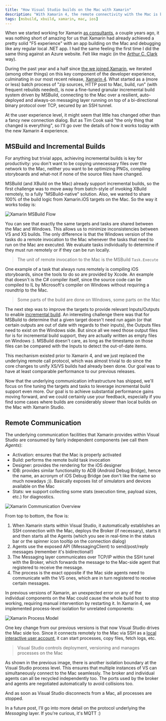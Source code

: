 ```yaml
---
title: "How Visual Studio builds on the Mac with Xamarin"
description: "With Xamarin 4, the remote connectivity with the Mac is better than ever for Visual Studio developers. In this post, I go over the details of how it all works."
tags: [msbuild, xbuild, xamarin, mac, ios]
---
```

When we started working for Xamarin [as consultants](http://clariusconsulting.net), a couple years ago, it was nothing short of amazing for us that Xamarin had already achieved a pretty solid "F5 experience" with an app building on the Mac and debugging like any regular local .NET app. I had the same feeling the first time I did the same thing against an Azure website. Felt like magic (in the [Arthur C. Clark](http://www.brainyquote.com/quotes/quotes/a/arthurccl101182.html#ZaMC1KSvguO7s706.99) way). 

During the past year and a half since [the we joined Xamarin](http://www.cazzulino.com/hello-xamarin.html), we iterated (among other things) on this key component of the developer experience, culminating in our most recent release, [Xamarin 4](http://xmn.io/xamarin4). What started as a (more or less) batch process of "zip sources, HTTP post to Mac, build, run" (with frequent rebuilds needed), is now a fine-tuned granular incremental build system driven by MSBuild, connecting to the Mac over a resilient, auto-deployed and always-on messaging layer running on top of a bi-directional binary protocol over TCP, secured by an SSH tunnel. 

At the user experience level, it might seem that little has changed other than a fancy new connection dialog. But as Tim Cook said "the only thing that changed is everything", so I'll go over the details of how it works today with the new Xamarin 4 experience.

## MSBuild and Incremental Builds
For anything but trivial apps, achieving incremental builds is key for productivity: you don't want to be copying unnecessary files over the network to the Mac, neither you want to be optimizing PNGs, compiling storyboards and what-not if none of the source files have changed. 

MSBuild (and XBuild on the Mac) already support incremental builds, so the first challenge was to move away from batch-style of invoking XBuild remotely, to a fully "MSBuild-native" solution. Also, we wanted to share 100% of the build logic from Xamarin.iOS targets on the Mac. So the way it works today is:

![Xamarin MSBuild Flow](http://www.cazzulino.com/img/xam4-msbuild.png)

You can see that exactly the same targets and tasks are shared between the Mac and Windows. This allows us to minimize inconsistencies between VS and XS builds. The only difference is that the Windows version of the tasks do a remote invocation to the Mac whenever the tasks that need to run on the Mac are executed. We evaluate tasks individually to determine if they must run remotely or if they can be run locally. 

> The unit of remote invocation to the Mac is the MSBuild `Task.Execute`

One example of a task that always runs remotely is compiling iOS storyboards, since the tools to do so are provided by Xcode. An example that doesn't is the C# compiler itself, since the source code can be compiled to IL by Microsoft's compiler on Windows without requiring a roundtrip to the Mac.

> Some parts of the build are done on Windows, some parts on the Mac

The next step was to improve the targets to provide relevant Inputs/Outputs to enable [incremental build](https://msdn.microsoft.com/en-us/library/ms171483.aspx). An interesting challenge there was that for MSBuild to determine that a given target doesn't need run again (or that certain outputs are out of date with regards to their inputs), the Outputs files need to exist on the Windows side. But since all we need those output files for is for incremental build support, they are actually written as empty files on Windows :). MSBuild doesn't care, as long as the timestamp on those files can be compared with the Inputs to detect the out-of-date items.

This mechanism existed prior to Xamarin 4, and we just replaced the underlying remote call protocol, which was almost trivial to do since the core changes to unify XS/VS builds had already been done. Our goal was to have at least comparable performance to our previous releases.

Now that the underlying communication infrastructure has shipped, we'll focus on fine tuning the targets and tasks to leverage incremental build support even more. Our goal is to achieve substantial performance gains moving forward, and we could certainly use your feedback, especially if you find some cases where builds are considerably slower than local builds on the Mac with Xamarin Studio.

## Remote Communication
The underlying communication facilities that Xamarin provides within Visual Studio are consumed by fairly independent components (we call them *Agents*):

 - Activation: ensures that the Mac is properly activated
 - Build: performs the remote build task invocation
 - Designer: provides the rendering for the iOS designer
 - IDB: provides similar functionality to ADB (Android Debug Bridge), hence the name, an acronym of iOS Debug Bridge (we don't like the name so much nowadays ;)). Basically exposes list of simulators and devices available on the Mac
 - Stats: we support collecting some stats (execution time, payload sizes, etc.) for diagnostics.

![Xamarin Communication Overview](http://www.cazzulino.com/img/xam4-overview.png)

From top to bottom, the flow is:

 1. When Xamarin starts within Visual Studio, it automatically establishes an SSH connection with the Mac, deploys the Broker (if necessary), starts it and then starts all the Agents (which you see in real-time in the status bar or the spinner icon tooltip on the connection dialog) 
 2. Agents use the exposed API (IMessagingClient) to send/post/reply messages (remember it's bidirectional!)
 3. The Messaging layer communicates over TCP/IP within the SSH tunel with the Broker, which forwards the message to the Mac-side agent that registered to receive the message.
 4. The process is the exact opposite if the Mac side agents need to communicate with the VS ones, which are in turn registered to receive certain messages. 

In previous versions of Xamarin, an unexpected error on any of the individual components on the Mac could cause the whole build host to stop working, requiring manual intervention by restarting it. In Xamarin 4, we implemented process-level isolation for unrelated components:

![Xamarin Process Model](http://www.cazzulino.com/img/xam4-processes.png)


One key change from our previous versions is that now Visual Studio drives the Mac side too. Since it connects remotely to the Mac via SSH as a [local interactive user account](http://developer.xamarin.com/guides/ios/getting_started/installation/windows/xamarin-mac-agent/#Mac_Setup), it can start processes, copy files, fetch logs, etc.  

> Visual Studio controls deployment, versioning and manages processes on the Mac

As shown in the previous image,  there is another isolation boundary at the Visual Studio process level. This ensures that multiple instances of VS can simultaneously connect to the Mac seamlessly. The broker and individual agents can all be recycled independently too. The ports used by the broker and agents are negotiated automatically to avoid collisions too.

And as soon as Visual Studio disconnects from a Mac, all processes are stopped.

In a future post, I'll go into more detail on the protocol underlying the *Messaging* layer. If you're curious, it's MQTT :)